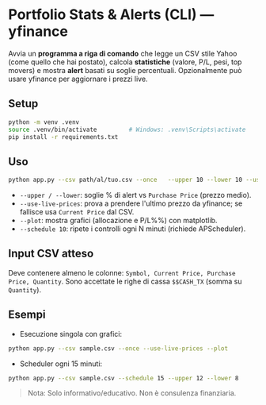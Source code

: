# Portfolio Stats & Alerts (CLI) — yfinance

Avvia un **programma a riga di comando** che legge un CSV stile Yahoo (come quello che hai postato),
calcola **statistiche** (valore, P/L, pesi, top movers) e mostra **alert** basati su soglie percentuali.
Opzionalmente può usare yfinance per aggiornare i prezzi live.

## Setup
```bash
python -m venv .venv
source .venv/bin/activate         # Windows: .venv\Scripts\activate
pip install -r requirements.txt
```

## Uso
```bash
python app.py --csv path/al/tuo.csv --once   --upper 10 --lower 10 --use-live-prices
```
- `--upper / --lower`: soglie % di alert vs `Purchase Price` (prezzo medio).
- `--use-live-prices`: prova a prendere l'ultimo prezzo da yfinance; se fallisce usa `Current Price` dal CSV.
- `--plot`: mostra grafici (allocazione e P/L%%) con matplotlib.
- `--schedule 10`: ripete i controlli ogni N minuti (richiede APScheduler).

## Input CSV atteso
Deve contenere almeno le colonne:
`Symbol, Current Price, Purchase Price, Quantity`.
Sono accettate le righe di cassa `$$CASH_TX` (somma su `Quantity`).

## Esempi
- Esecuzione singola con grafici:
```bash
python app.py --csv sample.csv --once --use-live-prices --plot
```
- Scheduler ogni 15 minuti:
```bash
python app.py --csv sample.csv --schedule 15 --upper 12 --lower 8
```

> Nota: Solo informativo/educativo. Non è consulenza finanziaria.

